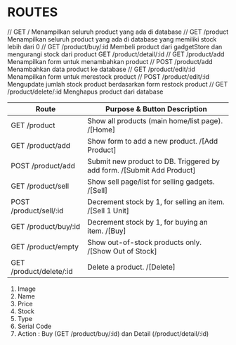 # ROUTES





// GET	/	        Menampilkan seluruh product yang ada di database
// GET	/product	Menampilkan seluruh product yang ada di database yang memiliki stock lebih dari 0
// GET	/product/buy/:id	Membeli product dari gadgetStore dan mengurangi stock dari product
GET /product/detail/:id
// GET	/product/add	Menampilkan form untuk menambahkan product
// POST	/product/add	Menambahkan data product ke database
// GET	/product/edit/:id	Menampilkan form untuk merestock product
// POST	/product/edit/:id	Mengupdate jumlah stock product berdasarkan form restock product
// GET	/product/delete/:id	Menghapus product dari database

| Route                        | Purpose & Button Description                                               |
| ---------------------------- | -------------------------------------------------------------------------- |
| GET /product             | Show all products (main home/list page). /[Home]                       |
| GET /product/add         | Show form to add a new product. /[Add Product]                         |
| POST /product/add        | Submit new product to DB. Triggered by add form. /[Submit Add Product] |
| GET /product/sell        | Show sell page/list for selling gadgets. /[Sell]                       |
| POST /product/sell/:id  | Decrement stock by 1, for selling an item. /[Sell 1 Unit]              |
| GET /product/buy/:id    | Decrement stock by 1, for buying an item. /[Buy]                       |
| GET /product/empty       | Show out-of-stock products only. /[Show Out of Stock]                  |
| GET /product/delete/:id | Delete a product. /[Delete]                                            |


1. Image
2. Name
3. Price
4. Stock
5. Type
6. Serial Code
7. Action : Buy (GET /product/buy/:id) dan Detail (/product/detail/:id)